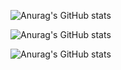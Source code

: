 <!--展示自己  -->
![Anurag's GitHub stats](https://github-readme-stats.vercel.app/api?username=oldUath)
<!-- 隐藏一些信息 -->
![Anurag's GitHub stats](https://github-readme-stats.vercel.app/api?username=oldUath&hide=contribs,prs)
<!-- 将私人项目贡献添加到总提交计数中 -->
![Anurag's GitHub stats](https://github-readme-stats.vercel.app/api?username=oldUath&count_private=true)
